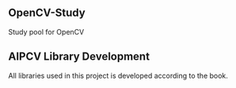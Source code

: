 ## OpenCV-Study
Study pool for OpenCV

## AIPCV Library Development
All libraries used in this project is developed according to the book.
